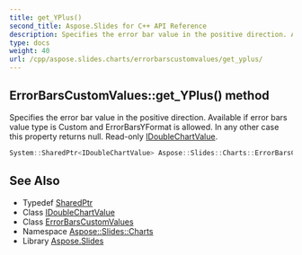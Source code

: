 ```yaml
---
title: get_YPlus()
second_title: Aspose.Slides for C++ API Reference
description: Specifies the error bar value in the positive direction. Available if error bars value type is Custom and ErrorBarsYFormat is allowed. In any other case this property returns null. Read-only IDoubleChartValue.
type: docs
weight: 40
url: /cpp/aspose.slides.charts/errorbarscustomvalues/get_yplus/
---
```

## ErrorBarsCustomValues::get_YPlus() method


Specifies the error bar value in the positive direction. Available if error bars value type is Custom and ErrorBarsYFormat is allowed. In any other case this property returns null. Read-only [IDoubleChartValue](../../idoublechartvalue/).

```cpp
System::SharedPtr<IDoubleChartValue> Aspose::Slides::Charts::ErrorBarsCustomValues::get_YPlus() override
```

## See Also

* Typedef [SharedPtr](../../system/sharedptr/)
* Class [IDoubleChartValue](../idoublechartvalue/)
* Class [ErrorBarsCustomValues](./)
* Namespace [Aspose::Slides::Charts](../)
* Library [Aspose.Slides](../../)